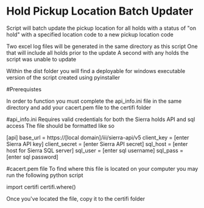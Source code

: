 # Hold Pickup Location Batch Updater

Script will batch update the pickup location for all holds with a status of "on hold" with a specified location code
to a new pickup location code

Two excel log files will be generated in the same directory as this script
One that will include all holds prior to the update
A second with any holds the script was unable to update

Within the dist folder you will find a deployable for windows executable version of the script created using pyinstaller

#Prerequistes

In order to function you must complete the api_info.ini file in the same directory
and add your cacert.pem file to the certifi folder

#api_info.ini
Requires valid credentials for both the Sierra holds API and sql access
The file should be formatted like so

[api]
base_url = https://[local domain]/iii/sierra-api/v5
client_key = [enter Sierra API key]
client_secret = [enter Sierra API secret]
sql_host = [enter host for Sierra SQL server]
sql_user = [enter sql username]
sql_pass = [enter sql password]

#cacert.pem file
To find where this file is located on your computer you may run the following python script

import certifi
certifi.where()

Once you've located the file, copy it to the certifi folder
